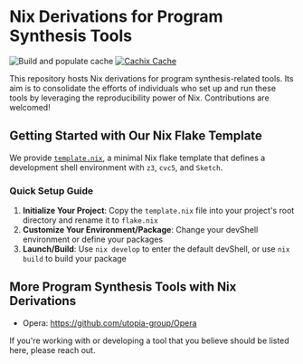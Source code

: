 # Nix Derivations for Program Synthesis Tools

![Build and populate cache](https://github.com/mistzzt/program-synthesis-nur/workflows/Build%20and%20populate%20cache/badge.svg)
[![Cachix Cache](https://img.shields.io/badge/cachix-mistzzt-blue.svg)](https://mistzzt.cachix.org)

This repository hosts Nix derivations for program synthesis-related tools.
Its aim is to consolidate the efforts of individuals who set up and run these tools by leveraging the reproducibility power of Nix.
Contributions are welcomed!

## Getting Started with Our Nix Flake Template

We provide [`template.nix`](./template.nix), a minimal Nix flake template that defines a development shell environment with `z3`, `cvc5`, and `Sketch`.

### Quick Setup Guide

1. **Initialize Your Project**: Copy the `template.nix` file into your project's root directory and rename it to `flake.nix`
2. **Customize Your Environment/Package**: Change your devShell environment or define your packages
3. **Launch/Build**: Use `nix develop` to enter the default devShell, or use `nix build` to build your package

## More Program Synthesis Tools with Nix Derivations

- Opera: https://github.com/utopia-group/Opera

If you're working with or developing a tool that you believe should be listed here, please reach out.
